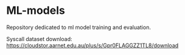 # ML-models

Repository dedicated to ml model training and evaluation.

Syscall dataset download: https://cloudstor.aarnet.edu.au/plus/s/Gpr0FLAGGZZ1TL8/download
